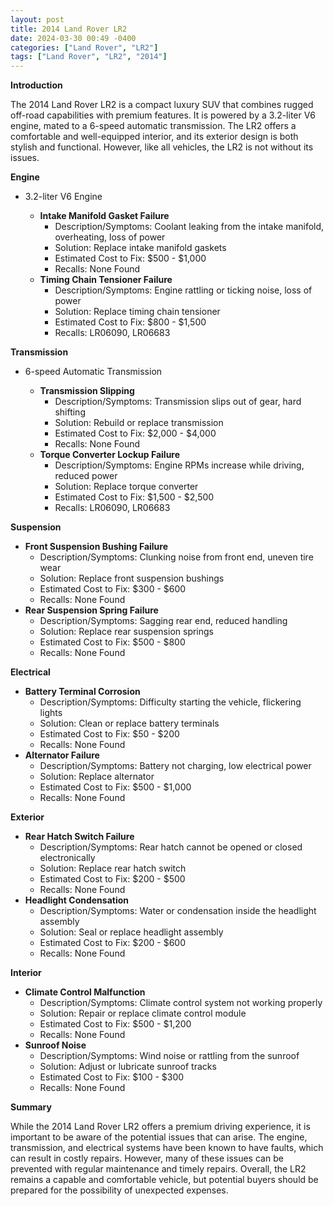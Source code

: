 ```yaml
---
layout: post
title: 2014 Land Rover LR2
date: 2024-03-30 00:49 -0400
categories: ["Land Rover", "LR2"]
tags: ["Land Rover", "LR2", "2014"]
---
```

**Introduction**

The 2014 Land Rover LR2 is a compact luxury SUV that combines rugged off-road capabilities with premium features. It is powered by a 3.2-liter V6 engine, mated to a 6-speed automatic transmission. The LR2 offers a comfortable and well-equipped interior, and its exterior design is both stylish and functional. However, like all vehicles, the LR2 is not without its issues.

**Engine**

* 3.2-liter V6 Engine

    * **Intake Manifold Gasket Failure**
        * Description/Symptoms: Coolant leaking from the intake manifold, overheating, loss of power
        * Solution: Replace intake manifold gaskets
        * Estimated Cost to Fix: $500 - $1,000
        * Recalls: None Found
    * **Timing Chain Tensioner Failure**
        * Description/Symptoms: Engine rattling or ticking noise, loss of power
        * Solution: Replace timing chain tensioner
        * Estimated Cost to Fix: $800 - $1,500
        * Recalls: LR06090, LR06683

**Transmission**

* 6-speed Automatic Transmission

    * **Transmission Slipping**
        * Description/Symptoms: Transmission slips out of gear, hard shifting
        * Solution: Rebuild or replace transmission
        * Estimated Cost to Fix: $2,000 - $4,000
        * Recalls: None Found
    * **Torque Converter Lockup Failure**
        * Description/Symptoms: Engine RPMs increase while driving, reduced power
        * Solution: Replace torque converter
        * Estimated Cost to Fix: $1,500 - $2,500
        * Recalls: LR06090, LR06683

**Suspension**

* **Front Suspension Bushing Failure**
    * Description/Symptoms: Clunking noise from front end, uneven tire wear
    * Solution: Replace front suspension bushings
    * Estimated Cost to Fix: $300 - $600
    * Recalls: None Found
* **Rear Suspension Spring Failure**
    * Description/Symptoms: Sagging rear end, reduced handling
    * Solution: Replace rear suspension springs
    * Estimated Cost to Fix: $500 - $800
    * Recalls: None Found

**Electrical**

* **Battery Terminal Corrosion**
    * Description/Symptoms: Difficulty starting the vehicle, flickering lights
    * Solution: Clean or replace battery terminals
    * Estimated Cost to Fix: $50 - $200
    * Recalls: None Found
* **Alternator Failure**
    * Description/Symptoms: Battery not charging, low electrical power
    * Solution: Replace alternator
    * Estimated Cost to Fix: $500 - $1,000
    * Recalls: None Found

**Exterior**

* **Rear Hatch Switch Failure**
    * Description/Symptoms: Rear hatch cannot be opened or closed electronically
    * Solution: Replace rear hatch switch
    * Estimated Cost to Fix: $200 - $500
    * Recalls: None Found
* **Headlight Condensation**
    * Description/Symptoms: Water or condensation inside the headlight assembly
    * Solution: Seal or replace headlight assembly
    * Estimated Cost to Fix: $200 - $600
    * Recalls: None Found

**Interior**

* **Climate Control Malfunction**
    * Description/Symptoms: Climate control system not working properly
    * Solution: Repair or replace climate control module
    * Estimated Cost to Fix: $500 - $1,200
    * Recalls: None Found
* **Sunroof Noise**
    * Description/Symptoms: Wind noise or rattling from the sunroof
    * Solution: Adjust or lubricate sunroof tracks
    * Estimated Cost to Fix: $100 - $300
    * Recalls: None Found

**Summary**

While the 2014 Land Rover LR2 offers a premium driving experience, it is important to be aware of the potential issues that can arise. The engine, transmission, and electrical systems have been known to have faults, which can result in costly repairs. However, many of these issues can be prevented with regular maintenance and timely repairs. Overall, the LR2 remains a capable and comfortable vehicle, but potential buyers should be prepared for the possibility of unexpected expenses.
